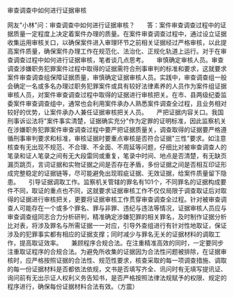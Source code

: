 审查调查中如何进行证据审核

网友"小林"问：审查调查中如何进行证据审核？　　答：案件审查调查过程中的证据质量一定程度上决定着案件办理的质量。在案件审查调查过程中，通过设立证据收集运用审核关口，以确保案件进入审理环节之前相关证据经过严格审核，以此提高案件质量，确保案件办理工作在规范化、法治化、正规化轨道上运行。对于在审查调查过程中如何进行证据审核，笔者谈几点思考。　　审慎确定审核人员。审查调查涉嫌职务犯罪案件过程中取得的证据需符合刑事审判的标准和要求，这就要求案件审查调查组保障证据质量，审慎确定证据审核人员。实践中，审查调查组一般会确定一名或多名办理过职务犯罪案件或具有较好法律素养的人员作为案件组证据审核人员，对案件审查调查过程中取得的证据进行审核把关。在市、县两级纪委监委案件审查调查组中，通常也会利用案件承办人熟悉案件调查全过程，且业务相对较好的优势，让案件承办人兼任证据审核把关人员。　　严把证据内容关口。我国刑事诉讼法将"案件事实清楚，证据确实充分"作为定罪的证明标准，因此监察机关在涉嫌职务犯罪案件审查调查过程中要严把证据质量关，调查取得的证据要严格遵循刑事审判要求和标准，审核证据时要重点审核是否符合证据"三性"要求。如注意核查有无出现不规范、不合理、不全面、不周延等问题，仔细比对被审查调查人的笔录和证人笔录之间有无大段雷同或重复，笔录中时间、地点是否清楚，有无缺页漏页跳页，言词证据和实物证据之间是否存在矛盾，多份证据之间是否相互印证形成完整稳定的证据链等，尽可能避免出现瑕疵证据、无效证据，给案件质量留下隐患。　　引导证据调取工作。监察机关管辖的罪名有101个，不同罪名的证据构成要件不同，取证的重点也不同，这就要求证据审核工作不仅仅局限于调查取证后对取得的证据进行审核把关，更要将证据审核工作贯穿审查调查全过程。针对被审查调查人可能存在一个或多个罪名、罪与非罪、违纪与违法等情况，证据审核人员应与审查调查组同志合力分析研判，精准确定涉嫌犯罪的相关罪名，及时制作证据分析比对表，将涉及罪名与所需证据一一对应，引导外查组进行有针对性地取证，保证涉及的犯罪事实都有相应的证据支撑；同时减少与罪名无关的证据材料的调取工作，提高取证效率。　　兼顾程序合规合法。在注重精准高效的同时，一定要同步注重取证程序的合规合法。为避免所收集的证据因为合法性问题被排除，在证据审核时，应严格按照证据的合法性、规范性要求，核查采取的每一项调查措施、调取的每一份证据材料是否都依法依规，文书是否填写齐全、讯问时有无填写提讯证、询问前有无出示证人权利义务告知书，是否严格按照法律法规赋予的权限、规定的程序进行，确保每份证据材料合法有效。（方震）
